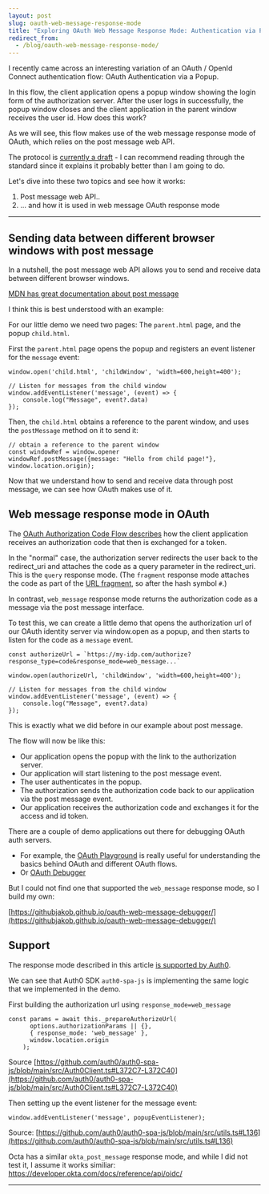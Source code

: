 ```yaml
---
layout: post
slug: oauth-web-message-response-mode
title: "Exploring OAuth Web Message Response Mode: Authentication via Popup"
redirect_from:
  - /blog/oauth-web-message-response-mode/
---
```



I recently came across an interesting variation of an OAuth / OpenId Connect authentication flow: OAuth Authentication via a Popup.


In this flow, the client application opens a popup window showing the login form of the authorization server. 
After the user logs in successfully, the popup window closes and the client application in the parent window receives the user id.
How does this work?

As we will see, this flow makes use of the web message response mode of OAuth, which relies on the post message web API.

The protocol is [currently a draft](https://www.ietf.org/archive/id/draft-meyerzuselha-oauth-web-message-response-mode-00.html) - I can recommend reading through the standard since it explains it probably better than I am going to do.


Let's dive into these two topics and see how it works: 

1. Post message web API..
2. ... and how it is used in web message OAuth response mode

---


## Sending data between different browser windows with post message


In a nutshell, the post message web API allows you to send and receive data between different browser windows.

[MDN has great documentation about post message](https://developer.mozilla.org/en-US/docs/Web/API/Window/postMessage)

I think this is best understood with an example:

For our little demo we need two pages: The `parent.html` page, and the popup `child.html`.

First the `parent.html` page opens the popup and registers an event listener for the `message` event:
```
window.open('child.html', 'childWindow', 'width=600,height=400');

// Listen for messages from the child window
window.addEventListener('message', (event) => {
    console.log("Message", event?.data)
});
```

Then, the `child.html` obtains a reference to the parent window, and uses the `postMessage` method on it to send it: 

```
// obtain a reference to the parent window
const windowRef = window.opener
windowRef.postMessage({message: "Hello from child page!"}, window.location.origin);
```


Now that we understand how to send and receive data through post message, we can see how OAuth makes use of it.


## Web message response mode in OAuth

The [OAuth Authorization Code Flow describes](https://auth0.com/docs/get-started/authentication-and-authorization-flow/authorization-code-flow) how the client application receives an authorization code that then is exchanged for a token.

In the "normal" case, the authorization server redirects the user back to the redirect_uri and attaches the code as a query parameter in the redirect_uri.
This is the `query` response mode. (The `fragment` response mode attaches the code as part of the [URL fragment](https://en.wikipedia.org/wiki/URI_fragment), so after the hash symbol `#`.)

In contrast, `web_message` response mode returns the authorization code as a message via the post message interface.

To test this, we can create a little demo that opens the authorization url of our OAuth identity server via window.open as a popup, and then starts to listen for the code as a `message` event.

```
const authorizeUrl = `https://my-idp.com/authorize?response_type=code&response_mode=web_message...` 

window.open(authorizeUrl, 'childWindow', 'width=600,height=400');

// Listen for messages from the child window
window.addEventListener('message', (event) => {
    console.log("Message", event?.data)
});
```

This is exactly what we did before in our example about post message.

The flow will now be like this: 

- Our application opens the popup with the link to the authorization server.
- Our application will start listening to the post message event.
- The user authenticates in the popup.
- The authorization sends the authorization code back to our application via the post message event.
- Our application receives the authorization code and exchanges it for the access and id token.

There are a couple of demo applications out there for debugging OAuth auth servers. 

- For example, the [OAuth Playground](https://www.oauth.com/playground/authorization-code.html) is really useful for understanding the basics behind OAuth and different OAuth flows. 
- Or [OAuth Debugger](https://oauthdebugger.com/])

But I could not find one that supported the `web_message` response mode, so I build my own:

[https://githubjakob.github.io/oauth-web-message-debugger/](https://githubjakob.github.io/oauth-web-message-debugger/)

## Support

The response mode described in this article [is supported by Auth0](https://auth0.com/docs/authenticate/protocols/oauth).

We can see that Auth0 SDK `auth0-spa-js` is implementing the same logic that we implemented in the demo.

First building the authorization url using `response_mode=web_message`

```
const params = await this._prepareAuthorizeUrl(
      options.authorizationParams || {},
      { response_mode: 'web_message' },
      window.location.origin
    );
```
Source [https://github.com/auth0/auth0-spa-js/blob/main/src/Auth0Client.ts#L372C7-L372C40](https://github.com/auth0/auth0-spa-js/blob/main/src/Auth0Client.ts#L372C7-L372C40)


Then setting up the event listener for the message event:
```
window.addEventListener('message', popupEventListener);
```
Source: [https://github.com/auth0/auth0-spa-js/blob/main/src/utils.ts#L136](https://github.com/auth0/auth0-spa-js/blob/main/src/utils.ts#L136)

Octa has a similar `okta_post_message` response mode, and while I did not test it, I assume it works similiar: https://developer.okta.com/docs/reference/api/oidc/


---





